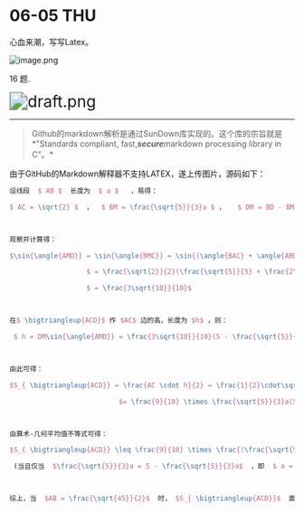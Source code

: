 # 06-05 THU

心血来潮，写写Latex。

![image.png](https://i.loli.net/2020/06/05/i2qd3JvwWk56tAP.png)

16 题.

<img src="https://i.loli.net/2020/06/06/dRLnsplKG6FxvXJ.png" alt="draft.png" style="zoom:200%;" />

---



> Github的markdown解析是通过SunDown库实现的。这个库的宗旨就是*"Standards compliant, fast,***secure***markdown processing library in C"。*

由于GitHub的Markdown解释器不支持LATEX，遂上传图片，源码如下：

```Latex 
设线段  $ AB $  长度为  $ a $   ，易得：

$ AC = \sqrt{2} $  ，  $ BM = \frac{\sqrt{5}}{3}a $ ，   $ DM = BD - BM = 5 - \frac{\sqrt{5}}{3}a $ ，  $ \sin{\angle{ABD}} = \frac{\sqrt{5}}{5} $ 



观察并计算得：

$\sin{\angle{AMD}} = \sin{\angle{BMC}} = \sin{(\angle{BAC} + \angle{ABD})} = \sin{\angle{ABD}}\sin{\angle{BAC}} + \cos{\angle{ABD}}\cos{\angle{BAC}}$ 

​					$ = \frac{\sqrt{2}}{2}(\frac{\sqrt{5}}{5} + \frac{2\sqrt{5}}{5})$

​					$ = \frac{3\sqrt{10}}{10}$ 



在$ \bigtriangleup{ACD}$ 作 $AC$ 边的高，长度为 $h$ ，则：

 $ h = DM\sin{\angle{AMD}} = \frac{3\sqrt{10}}{10}(5 - \frac{\sqrt{5}}{3}a)$ 



由此可得：

$S_{ \bigtriangleup{ACD}} = \frac{AC \cdot h}{2} = \frac{1}{2}\cdot\sqrt{2}a\cdot\frac{3\sqrt{10}}{10}(5 - \frac{\sqrt{5}}{3}a)$ 

​							$= \frac{9}{10} \times \frac{\sqrt{5}}{3}a(5 -\frac{\sqrt{5}}{3}a)$ 



由算术-几何平均值不等式可得：

$S_{ \bigtriangleup{ACD}} \leq \frac{9}{10} \times \frac{(\frac{\sqrt{5}}{3}a + 5 - \frac{\sqrt{5}}{3}a)^{2}}{4} = \frac{45}{8}$    

 (当且仅当  $\frac{\sqrt{5}}{3}a = 5 - \frac{\sqrt{5}}{3}a$  ，即  $ a = \frac{\sqrt{45}}{2}$  时取相等)



综上，当  $AB = \frac{\sqrt{45}}{2}$  时， $S_{ \bigtriangleup{ACD}}$  面积最大为 $\frac{45}{8}$ 
```

